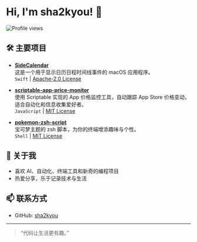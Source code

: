 # Hi, I'm sha2kyou! 👋

![Profile views](https://komarev.com/ghpvc/?username=sha2ku&color=blue)

## 🛠️ 主要项目

- [**SideCalendar**](https://github.com/sha2kyou/SideCalendar)  
  这是一个用于显示日历日程时间线事件的 macOS 应用程序。  
  `Swift` | [Apache-2.0 License](https://github.com/sha2kyou/SideCalendar/blob/main/LICENSE)
  
- [**scriptable-app-price-monitor**](https://github.com/sha2kyou/scriptable-app-price-monitor)  
  使用 Scriptable 实现的 App 价格监控工具，自动跟踪 App Store 价格变动，适合自动化和信息收集爱好者。  
  `JavaScript` | [MIT License](https://github.com/sha2kyou/scriptable-app-price-monitor/blob/main/LICENSE)

- [**pokemon-zsh-script**](https://github.com/sha2kyou/pokemon-zsh-script)  
  宝可梦主题的 zsh 脚本，为你的终端增添趣味与个性。  
  `Shell` | [MIT License](https://github.com/sha2kyou/pokemon-zsh-script/blob/main/LICENSE)


## 🌱 关于我

- 喜欢 AI、自动化、终端工具和新奇的编程项目
- 热爱分享，乐于记录技术与生活

## 📫 联系方式

- GitHub: [sha2kyou](https://github.com/sha2kyou)

---

> “代码让生活更有趣。”
